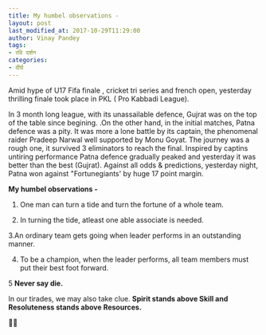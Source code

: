 ```yaml
---
title: My humbel observations -
layout: post
last_modified_at: 2017-10-29T11:29:00
author: Vinay Pandey
tags:
- रवि दर्शन
categories:
- दीर्घ
---
```

Amid hype of U17 Fifa finale , cricket tri series and french open, yesterday thrilling finale took place  in PKL ( Pro Kabbadi League). 


In 3 month long league, with its unassailable defence, Gujrat was on the top of the table since begining. .On the other hand, in the initial matches, Patna defence was a pity. It was more a lone battle by its captain, the phenomenal raider Pradeep Narwal well supported by Monu Goyat. The journey was a rough one, it survived 3  eliminators to reach the final. Inspired by captins untiring performance Patna defence gradually peaked and yesterday it was better than the best (Gujrat).  Against all odds & predictions, yesterday night, Patna won against "Fortunegiants' by huge 17 point margin. 

**My humbel observations -**

1. One man can turn a tide and turn the fortune of a whole team.

2. In turning the tide, atleast one able associate is needed.

3.An ordinary team gets going when leader performs in an outstanding manner.

4. To be a champion, when the leader performs, all team members must put their best foot forward. 

5 **Never say die.** 

In our tirades, we may also take clue. **Spirit stands above Skill and Resoluteness stands above Resources.**

🙏🙏


